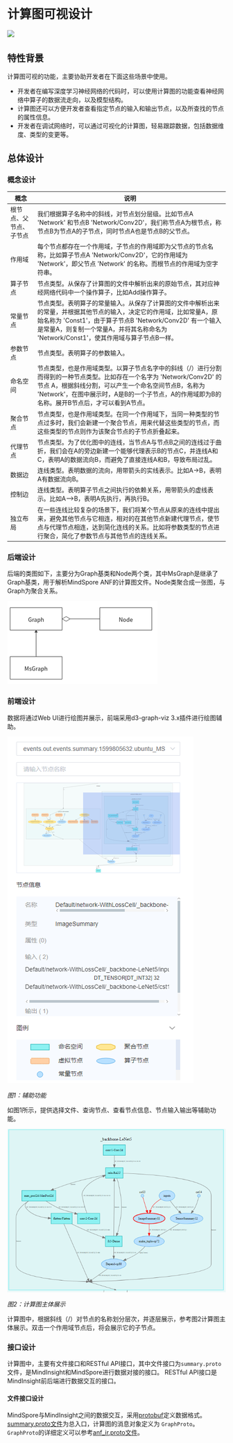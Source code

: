 # 计算图可视设计

<a href="https://gitee.com/mindspore/docs/blob/r2.0.0-alpha/docs/mindinsight/docs/source_zh_cn/graph_visual_design.md" target="_blank"><img src="https://mindspore-website.obs.cn-north-4.myhuaweicloud.com/website-images/r2.0.0-alpha/resource/_static/logo_source.png"></a>

## 特性背景

计算图可视的功能，主要协助开发者在下面这些场景中使用。

- 开发者在编写深度学习神经网络的代码时，可以使用计算图的功能查看神经网络中算子的数据流走向，以及模型结构。
- 计算图还可以方便开发者查看指定节点的输入和输出节点，以及所查找的节点的属性信息。
- 开发者在调试网络时，可以通过可视化的计算图，轻易跟踪数据，包括数据维度、类型的变更等。

## 总体设计

### 概念设计

 |概念|说明|
 |--|--|
 |根节点、父节点、子节点|我们根据算子名称中的斜线，对节点划分层级。比如节点A 'Network' 和节点B 'Network/Conv2D'，我们称节点A为根节点，称节点B为节点A的子节点，同时节点A也是节点B的父节点。|
 |作用域|每个节点都存在一个作用域，子节点的作用域即为父节点的节点名称，比如算子节点A 'Network/Conv2D'，它的作用域为 'Network'，即父节点 'Network' 的名称。而根节点的作用域为空字符串。|
 |算子节点|节点类型。从保存了计算图的文件中解析出来的原始节点，其对应神经网络代码中一个操作算子，比如Add操作算子。|
 |常量节点|节点类型。表明算子的常量输入。从保存了计算图的文件中解析出来的常量，并根据其他节点的输入，决定它的作用域，比如常量A，原始名称为 'Const1'，由于算子节点B 'Network/Conv2D' 有一个输入是常量A，则复制一个常量A，并将其名称命名为 'Network/Const1'，使其作用域与算子节点B一样。|
 |参数节点|节点类型。表明算子的参数输入。|
 |命名空间|节点类型，也是作用域类型。以算子节点名字中的斜线（/）进行分割而得到的一种节点类型。比如存在一个名字为 'Network/Conv2D' 的节点 A，根据斜线分割，可以产生一个命名空间节点B，名称为 'Network'，在图中展示时，A是B的一个子节点，A的作用域即为B的名称。展开B节点后，才可以看到A节点。|
 |聚合节点|节点类型，也是作用域类型。在同一个作用域下，当同一种类型的节点过多时，我们会新建一个聚合节点，用来代替这些类型的节点，而这些类型的节点则作为该聚合节点的子节点折叠起来。|
 |代理节点|节点类型。为了优化图中的连线，当节点A与节点B之间的连线过于曲折，我们会在A的旁边新建一个能够代理表示B的节点C，并连线A和C，表明A的数据流向B，而避免了直接连线A和B，导致布局过乱。|
 |数据边|连线类型。表明数据的流向，用带箭头的实线表示。比如A->B，表明A有数据流向B。|
 |控制边|连线类型。表明算子节点之间执行的依赖关系，用带箭头的虚线表示。比如A-->B，表明A先执行，再执行B。|
 |独立布局|在一些连线比较复杂的场景下，我们将某个节点从原来的连线中提出来，避免其他节点与它相连，相对的在其他节点新建代理节点，使节点与代理节点相连，达到简化连线的关系。比如将参数类型的节点进行聚合，简化了参数节点与其他节点的连线关系。|

### 后端设计

后端的类图如下，主要分为Graph基类和Node两个类，其中MsGraph是继承了Graph基类，用于解析MindSpore ANF的计算图文件。Node类聚合成一张图，与Graph为聚合关系。

![类图设计](./images/graph_visual_class_design.png)

### 前端设计

数据将通过Web UI进行绘图并展示，前端采用d3-graph-viz 3.x插件进行绘图辅助。

![输入图片说明](./images/graph_visual_right_side.png)

*图1：辅助功能*

如图1所示，提供选择文件、查询节点、查看节点信息、节点输入输出等辅助功能。

![计算图主体展示](./images/graph_visual_main.png)

*图2：计算图主体展示*

计算图中，根据斜线（/）对节点的名称划分层次，并逐层展示，参考图2计算图主体展示。双击一个作用域节点后，将会展示它的子节点。

### 接口设计

计算图中，主要有文件接口和RESTful API接口，其中文件接口为`summary.proto`文件，是MindInsight和MindSpore进行数据对接的接口。
RESTful API接口是MindInsight前后端进行数据交互的接口。

#### 文件接口设计

MindSpore与MindInsight之间的数据交互，采用[protobuf](https://developers.google.cn/protocol-buffers/docs/pythontutorial?hl=zh-cn)定义数据格式。
[summary.proto文件](https://gitee.com/mindspore/mindinsight/blob/r2.0.0-alpha/mindinsight/datavisual/proto_files/mindinsight_summary.proto)为总入口，计算图的消息对象定义为 `GraphProto`。`GraphProto`的详细定义可以参考[anf_ir.proto文件](https://gitee.com/mindspore/mindinsight/blob/r2.0.0-alpha/mindinsight/datavisual/proto_files/mindinsight_anf_ir.proto)。
